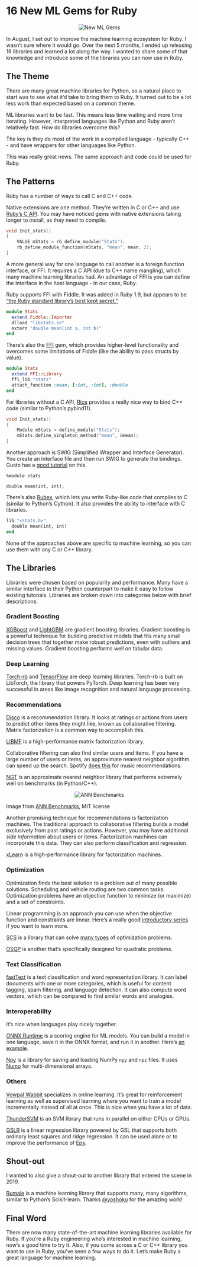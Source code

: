 # 16 New ML Gems for Ruby

<p style="text-align: center; margin-bottom: 0;">
  <img src="/images/ml-gems-2.png" alt="New ML Gems" style="max-height: 300px;" />
</p>

In August, I set out to improve the machine learning ecosystem for Ruby. I wasn’t sure where it would go. Over the next 5 months, I ended up releasing 16 libraries and learned a lot along the way. I wanted to share some of that knowledge and introduce some of the libraries you can now use in Ruby.

## The Theme

There are many great machine libraries for Python, so a natural place to start was to see what it’d take to bring them to Ruby. It turned out to be a lot less work than expected based on a common theme.

ML libraries want to be fast. This means less time waiting and more time iterating. However, interpreted languages like Python and Ruby aren’t relatively fast. How do libraries overcome this?

The key is they do most of the work in a compiled language - typically C++ - and have wrappers for other languages like Python.

This was really great news. The same approach and code could be used for Ruby.

## The Patterns

Ruby has a number of ways to call C and C++ code.

Native extensions are one method. They’re written in C or C++ and use [Ruby’s C API](https://silverhammermba.github.io/emberb/c/). You may have noticed gems with native extensions taking longer to install, as they need to compile.

```c
void Init_stats()
{
    VALUE mStats = rb_define_module("Stats");
    rb_define_module_function(mStats, "mean", mean, 2);
}
```

A more general way for one language to call another is a foreign function interface, or FFI. It requires a C API (due to C++ name mangling), which many machine learning libraries had. An advantage of FFI is you can define the interface in the host language - in our case, Ruby.

Ruby supports FFI with Fiddle. It was added in Ruby 1.9, but appears to be [“the Ruby standard library’s best kept secret.”](https://www.honeybadger.io/blog/use-any-c-library-from-ruby-via-fiddle-the-ruby-standard-librarys-best-kept-secret/)

```ruby
module Stats
  extend Fiddle::Importer
  dlload "libstats.so"
  extern "double mean(int a, int b)"
end
```

There’s also the [FFI](https://github.com/ffi/ffi) gem, which provides higher-level functionality and overcomes some limitations of Fiddle (like the ability to pass structs by value).

```ruby
module Stats
  extend FFI::Library
  ffi_lib "stats"
  attach_function :mean, [:int, :int], :double
end
```

For libraries without a C API, [Rice](https://github.com/jasonroelofs/rice) provides a really nice way to bind C++ code (similar to Python’s pybind11).

```cpp
void Init_stats()
{
    Module mStats = define_module("Stats");
    mStats.define_singleton_method("mean", &mean);
}
```

Another approach is SWIG (Simplified Wrapper and Interface Generator). You create an interface file and then run SWIG to generate the bindings. Gusto has a [good tutorial](https://engineering.gusto.com/simple-ruby-c-extensions-with-swig/) on this.

```swig
%module stats

double mean(int, int);
```

There’s also [Rubex](https://github.com/SciRuby/rubex), which lets you write Ruby-like code that compiles to C (similar to Python’s Cython). It also provides the ability to interface with C libraries.

```ruby
lib "<stats.h>"
  double mean(int, int)
end
```

None of the approaches above are specific to machine learning, so you can use them with any C or C++ library.

## The Libraries

Libraries were chosen based on popularity and performance. Many have a similar interface to their Python counterpart to make it easy to follow existing tutorials. Libraries are broken down into categories below with brief descriptions.

### Gradient Boosting

[XGBoost](https://github.com/ankane/xgb) and [LightGBM](https://github.com/ankane/lightgbm) are gradient boosting libraries. Gradient boosting is a powerful technique for building predictive models that fits many small decision trees that together make robust predictions, even with outliers and missing values. Gradient boosting performs well on tabular data.

### Deep Learning

[Torch-rb](https://github.com/ankane/torch-rb) and [TensorFlow](https://github.com/ankane/tensorflow) are deep learning libraries. Torch-rb is built on LibTorch, the library that powers PyTorch. Deep learning has been very successful in areas like image recognition and natural language processing.

### Recommendations

[Disco](https://github.com/ankane/disco) is a recommendation library. It looks at ratings or actions from users to predict other items they might like, known as collaborative filtering. Matrix factorization is a common way to accomplish this.

[LIBMF](https://github.com/ankane/libmf) is a high-performance matrix factorization library.

Collaborative filtering can also find similar users and items. If you have a large number of users or items, an approximate nearest neighbor algorithm can speed up the search. Spotify [does this](https://github.com/spotify/annoy#background) for music recommendations.

[NGT](https://github.com/ankane/ngt) is an approximate nearest neighbor library that performs extremely well on benchmarks (in Python/C++).

<p style="text-align: center; margin-bottom: 0;">
  <img src="/images/ann-benchmarks.png" alt="ANN Benchmarks" />
</p>

<p class="image-description">
  Image from <a href="https://github.com/erikbern/ann-benchmarks" target="_blank">ANN Benchmarks</a>, MIT license</a>
</p>

Another promising technique for recommendations is factorization machines. The traditional approach to collaborative filtering builds a model exclusively from past ratings or actions. However, you may have additional *side information* about users or items. Factorization machines can incorporate this data. They can also perform classification and regression.

[xLearn](https://github.com/ankane/xlearn) is a high-performance library for factorization machines.

### Optimization

Optimization finds the best solution to a problem out of many possible solutions. Scheduling and vehicle routing are two common tasks. Optimization problems have an objective function to minimize (or maximize) and a set of constraints.

Linear programming is an approach you can use when the objective function and constraints are linear. Here’s a really good [introductory series](https://www.youtube.com/watch?v=0TD9EQcheZM) if you want to learn more.

[SCS](https://github.com/ankane/scs) is a library that can solve [many types](https://www.cvxpy.org/tutorial/advanced/index.html#choosing-a-solver) of optimization problems.

[OSQP](https://github.com/ankane/osqp) is another that’s specifically designed for quadratic problems.

### Text Classification

[fastText](https://github.com/ankane/fasttext) is a text classification and word representation library. It can label documents with one or more categories, which is useful for content tagging, spam filtering, and language detection. It can also compute word vectors, which can be compared to find similar words and analogies.

### Interoperability

It’s nice when languages play nicely together.

[ONNX Runtime](https://github.com/ankane/onnxruntime) is a scoring engine for ML models. You can build a model in one language, save it in the ONNX format, and run it in another. Here’s [an example](/tensorflow-ruby).

[Npy](https://github.com/ankane/npy) is a library for saving and loading NumPy `npy` and `npz` files. It uses [Numo](/numo) for multi-dimensional arrays.

### Others

[Vowpal Wabbit](https://github.com/ankane/vowpalwabbit) specializes in online learning. It’s great for reinforcement learning as well as supervised learning where you want to train a model incrementally instead of all at once. This is nice when you have a lot of data.

[ThunderSVM](https://github.com/ankane/thundersvm) is an SVM library that runs in parallel on either CPUs or GPUs.

[GSLR](https://github.com/ankane/gslr) is a linear regression library powered by GSL that supports both ordinary least squares and ridge regression. It can be used alone or to improve the performance of [Eps](https://github.com/ankane/eps).

## Shout-out

I wanted to also give a shout-out to another library that entered the scene in 2019.

[Rumale](https://github.com/yoshoku/rumale) is a machine learning library that supports many, many algorithms, similar to Python’s Scikit-learn. Thanks [@yoshoku](https://github.com/yoshoku) for the amazing work!

## Final Word

There are now many state-of-the-art machine learning libraries available for Ruby. If you’re a Ruby engineering who’s interested in machine learning, now’s a good time to try it. Also, if you come across a C or C++ library you want to use in Ruby, you’ve seen a few ways to do it. Let’s make Ruby a great language for machine learning.
